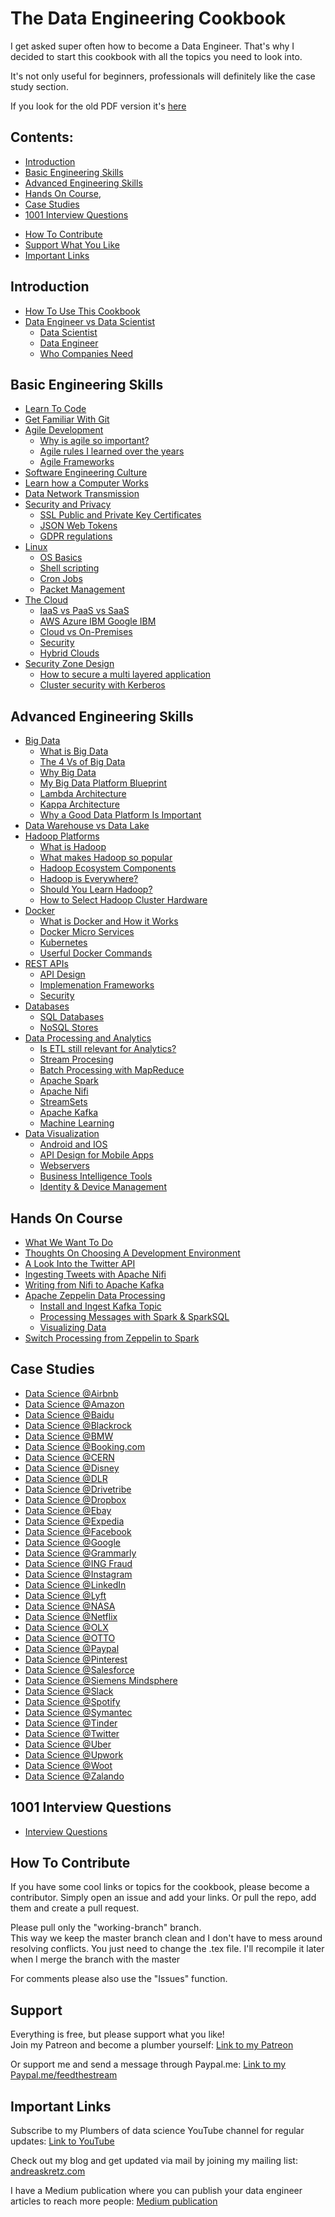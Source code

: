 # The Data Engineering Cookbook
I get asked super often how to become a Data Engineer.
That's why I decided to start this cookbook with all the topics you need to look into.

It's not only useful for beginners, professionals will definitely like the case study section.

If you look for the old PDF version it's [here](https://github.com/andkret/Cookbook/raw/LaTex-Version-Deprecated/Data%20Engineering%20Cookbook.pdf)

## Contents:
- [Introduction](#introduction)
- [Basic Engineering Skills](#basic-engineering-skills)
- [Advanced Engineering Skills](#introduction)
- [Hands On Course](#Hands-on-course)‚
- [Case Studies](#case-studies)
- [1001 Interview Questions](#1001-interview-questions)

<!-- -->

- [How To Contribute](#how-to-contribute)
- [Support What You Like](#support)
- [Important Links](#important-links)


##  Introduction
- [How To Use This Cookbook](Introduction.md#how-to-use-this-cookbook)
- [Data Engineer vs Data Scientist](Introduction.md#data-engineer-vs-data-scientist)
  - [Data Scientist](Introduction.md#data-scientist)
  - [Data Engineer](Introduction.md#data-engineer)
  - [Who Companies Need](Introduction.md#who-companies-need)

## Basic Engineering Skills
- [Learn To Code](BasicSkills.md#learn-to-code)
- [Get Familiar With Git](BasicSkills.md#get-familiar-with-git)
- [Agile Development](BasicSkills.md#agile-development)
  - [Why is agile so important?](BasicSkills.md#Why-is-agile-so-important)
  - [Agile rules I learned over the years](BasicSkills.md#agile-rules-i-learned-over-the-years)
  - [Agile Frameworks](BasicSkills.md#agile-frameworks)
- [Software Engineering Culture](BasicSkills.md#software-engineering-culture)
- [Learn how a Computer Works](BasicSkills.md#learn-how-a-computer-works)
- [Data Network Transmission](BasicSkills.md#data-network-transmission)
- [Security and Privacy](BasicSkills.md#security-and-privacy)
  - [SSL Public and Private Key Certificates](BasicSkills.md#ssl-public-and-private-key-Certificates)
  - [JSON Web Tokens](BasicSkills.md#json-web-tokens)
  - [GDPR regulations](BasicSkills.md#gdpr-regulations)
- [Linux](BasicSkills.md#linux)
  - [OS Basics](BasicSkills.md#os-basics)
  - [Shell scripting](BasicSkills.md#shell-scripting)
  - [Cron Jobs](BasicSkills.md#cron-jobs)
  - [Packet Management](BasicSkills.md#packet-management)
- [The Cloud](BasicSkills.md#the-cloud)
  - [IaaS vs PaaS vs SaaS](BasicSkills.md#iaas-vs-paas-vs-saas)
  - [AWS Azure IBM Google IBM](BasicSkills.md#aws-azure-ibm-google)
  - [Cloud vs On-Premises](BasicSkills.md#cloud-vs-on-premises)
  - [Security](BasicSkills.md#security)
  - [Hybrid Clouds](BasicSkills.md#hybrid-clouds)
- [Security Zone Design](BasicSkills.md#security-zone-design)
  - [How to secure a multi layered application](BasicSkills.md#how-to-secure-a-multi-layered-application)
  - [Cluster security with Kerberos](BasicSkills.md#cluster-security-with-kerberos)

## Advanced Engineering Skills

- [Big Data](AdvancedSkills.md#big-data)
  - [What is Big Data](AdvancedSkills.md#what-is-big-data)
  - [The 4 Vs of Big Data](AdvancedSkills.md#the-4-vs-of-big-data)
  - [Why Big Data](AdvancedSkills.md#why-big-data)
  - [My Big Data Platform Blueprint](AdvancedSkills.md#my-big-data-platform-blueprint)
  - [Lambda Architecture](AdvancedSkills.md#lambda-architecture)
  - [Kappa Architecture](AdvancedSkills.md#kappa-architecture)
  - [Why a Good Data Platform Is Important](AdvancedSkills.md#why-a-good-data-platform-is-important)
- [Data Warehouse vs Data Lake](AdvancedSkills.md#data-warehouse-vs-data-lake)
- [Hadoop Platforms](AdvancedSkills.md#hadoop-platforms)
  - [What is Hadoop](AdvancedSkills.md#what-is-hadoop)
  - [What makes Hadoop so popular](AdvancedSkills.md#what-makes-hadoop-so-popular)
  - [Hadoop Ecosystem Components](AdvancedSkills.md#hadoop-ecosystem-components)
  - [Hadoop is Everywhere?](AdvancedSkills.md#hadoop-is-everywhere)
  - [Should You Learn Hadoop?](AdvancedSkills.md#should-you-learn-hadoop)
  - [How to Select Hadoop Cluster Hardware](AdvancedSkills.md#how-to-select-hadoop-cluster-hardware)
- [Docker](AdvancedSkills.md#docker)
  - [What is Docker and How it Works](AdvancedSkills.md#what-is-docker-and-what-do-you-use-it-for)
  - [Docker Micro Services](AdvancedSkills.md#docker-micro-services)
  - [Kubernetes](AdvancedSkills.md#kubernetes)
  - [Userful Docker Commands](AdvancedSkills.md#useful-docker-commands)
- [REST APIs](AdvancedSkills.md#rest-apis)
  - [API Design](AdvancedSkills.md#api-design)
  - [Implemenation Frameworks](AdvancedSkills.md#implementation-frameworks)
  - [Security](AdvancedSkills.md#security)
- [Databases](AdvancedSkills.md#databases)
  - [SQL Databases](AdvancedSkills.md#sql-databases)
  - [NoSQL Stores](AdvancedSkills.md#nosql-stores)
- [Data Processing and Analytics](AdvancedSkills.md#data-processing-and-analytics)
  - [Is ETL still relevant for Analytics?](AdvancedSkills.md#is-etl-still-relevant-for-analytics)
  - [Stream Procesing](AdvancedSkills.md#stream-processing)
  - [Batch Processing with MapReduce](AdvancedSkills.md#mapreduce)
  - [Apache Spark](AdvancedSkills.md#apache-spark)
  - [Apache Nifi](AdvancedSkills.md#apache-nifi)
  - [StreamSets](AdvancedSkills.md#streamsets)
  - [Apache Kafka](./AdvancedSkills.md#apache-kafka)
  - [Machine Learning](AdvancedSkills.md#machine-learning)
- [Data Visualization](AdvancedSkills.md#data-visualization)
  - [Android and IOS](AdvancedSkills.md#android-and-ios)
  - [API Design for Mobile Apps](AdvancedSkills.md#how-to-design-apis-for-mobile-apps)
  - [Webservers](AdvancedSkills.md#how-to-use-webservers-to-display-content)
  - [Business Intelligence Tools](AdvancedSkills.md#business-intelligence-tools)
  - [Identity & Device Management](AdvancedSkills.md#Identity-and-device-management)

## Hands On Course

- [What We Want To Do](HandsOnCourse.md#what-we-want-to-do)
- [Thoughts On Choosing A Development Environment](HandsOnCourse.md#thoughts-on-choosing-a-development-environment)
- [A Look Into the Twitter API](HandsOnCourse.md#a-look-into-the-twiiter-api)
- [Ingesting Tweets with Apache Nifi](HandsOnCourse.md#ingesting-tweets-with-apache-nifi)
- [Writing from Nifi to Apache Kafka](HandsOnCourse.md#writing-from-nifi-to-kafka)
- [Apache Zeppelin Data Processing](HandsOnCourse.md#apache-zeppelin)
  - [Install and Ingest Kafka Topic](HandsOnCourse.md#install-and-ingest-kafka-topic)
  - [Processing Messages with Spark & SparkSQL](HandsOnCourse.md#processing-messages-with-spark-and-sparksql)
  - [Visualizing Data](HandsOnCourse.md#visualizing-data)
- [Switch Processing from Zeppelin to Spark](HandsOnCourse.md#switch-processing-from-zeppelin-to-spark)

## Case Studies

- [Data Science @Airbnb](CaseStudies.md#data-science-at-Airbnb)
- [Data Science @Amazon](CaseStudies.md#data-science-at-Amazon)
- [Data Science @Baidu](CaseStudies.md#data-science-at-Baidu)
- [Data Science @Blackrock](CaseStudies.md#data-science-at-Blackrock)
- [Data Science @BMW](CaseStudies.md#data-science-at-BMW)
- [Data Science @Booking.com](CaseStudies.md#data-science-at-Booking.com)
- [Data Science @CERN](CaseStudies.md#data-science-at-CERN)
- [Data Science @Disney](CaseStudies.md#data-science-at-Disney)
- [Data Science @DLR](CaseStudies.md#data-science-at-DLR)
- [Data Science @Drivetribe](CaseStudies.md#data-science-at-Drivetribe)
- [Data Science @Dropbox](CaseStudies.md#data-science-at-Dropbox)
- [Data Science @Ebay](CaseStudies.md#data-science-at-Ebay)
- [Data Science @Expedia](CaseStudies.md#data-science-at-Expedia)
- [Data Science @Facebook](CaseStudies.md#data-science-at-Facebook)
- [Data Science @Google](CaseStudies.md#data-science-at-Google)
- [Data Science @Grammarly](CaseStudies.md#data-science-at-Grammarly)
- [Data Science @ING Fraud](CaseStudies.md#data-science-at-ING-Fraud)
- [Data Science @Instagram](CaseStudies.md#data-science-at-Instagram)
- [Data Science @LinkedIn](CaseStudies.md#data-science-at-LinkedIn)
- [Data Science @Lyft](CaseStudies.md#data-science-at-Lyft)
- [Data Science @NASA](CaseStudies.md#data-science-at-NASA)
- [Data Science @Netflix](CaseStudies.md#data-science-at-Netflix)
- [Data Science @OLX](CaseStudies.md#data-science-at-OLX)
- [Data Science @OTTO](CaseStudies.md#data-science-at-OTTO)
- [Data Science @Paypal](CaseStudies.md#data-science-at-Paypal)
- [Data Science @Pinterest](CaseStudies.md#data-science-at-Pinterest)
- [Data Science @Salesforce](CaseStudies.md#data-science-at-Salesforce)
- [Data Science @Siemens Mindsphere](CaseStudies.md#data-science-at-Siemens-Mindsphere)
- [Data Science @Slack](CaseStudies.md#data-science-at-Slack)
- [Data Science @Spotify](CaseStudies.md#data-science-at-Spotify)
- [Data Science @Symantec](CaseStudies.md#data-science-at-Symantec)
- [Data Science @Tinder](CaseStudies.md#data-science-at-Tinder)
- [Data Science @Twitter](CaseStudies.md#data-science-at-Twitter)
- [Data Science @Uber](CaseStudies.md#data-science-at-Uber)
- [Data Science @Upwork](CaseStudies.md#data-science-at-Upwork)
- [Data Science @Woot](CaseStudies.md#data-science-at-Woot)
- [Data Science @Zalando](CaseStudies.md#data-science-at-Zalando)

## 1001 Interview Questions

- [Interview Questions](InterviewQuestions.md)

## How To Contribute
If you have some cool links or topics for the cookbook, please become a contributor.
Simply open an issue and add your links. Or pull the repo, add them and create a pull request.

Please pull only the "working-branch" branch. \
This way we keep the master branch clean and I don't have to mess around resolving conflicts. You just need to change the .tex file. I'll recompile it later when I merge the branch with the master

For comments please also use the "Issues" function.

## Support

Everything is free, but please support what you like! \
Join my Patreon and become a plumber yourself:
[Link to my Patreon](https://patreon.com/plumbersofds)

Or support me and send a message through Paypal.me:
[Link to my Paypal.me/feedthestream](https://paypal.me/feedthestream)
## Important Links

Subscribe to my Plumbers of data science YouTube channel for regular updates:
[Link to YouTube](https://www.youtube.com/channel/UCY8mzqqGwl5_bTpBY9qLMAA)

Check out my blog and get updated via mail by joining my mailing list:
[andreaskretz.com](https://andreaskretz.com)

I have a Medium publication where you can publish your data engineer articles to reach more people:
[Medium publication](https://link.medium.com/9oi1VDrhPW)
